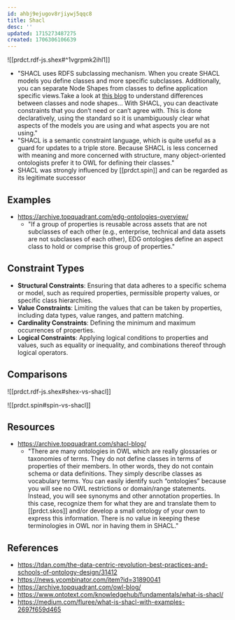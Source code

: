 ```yaml
---
id: ahbj9ejugov8rjiywj5qqc8
title: Shacl
desc: ''
updated: 1715273487275
created: 1706306106639
---
```


![[prdct.rdf-js.shex#^1vgrpmk2ihl1]]
- "SHACL uses RDFS subclassing mechanism. When you create SHACL models you define classes and more specific subclasses. Additionally, you can separate Node Shapes from classes to define application specific views.Take a look at [this blog](https://www.topquadrant.com/classes-and-node-shapes-when-to-separate/) to understand differences between classes and node shapes... With SHACL, you can deactivate constraints that you don’t need or can’t agree with. This is done declaratively, using the standard so it is unambiguously clear what aspects of the models you are using and what aspects you are not using."
- "SHACL is a semantic constraint language, which is quite useful as a guard for updates to a triple store. Because SHACL is less concerned with meaning and more concerned with structure, many object-oriented ontologists prefer it to OWL for defining their classes."
- SHACL was strongly influenced by [[prdct.spin]] and can be regarded as its legitimate successor

## Examples

- https://archive.topquadrant.com/edg-ontologies-overview/
  - "If a group of properties is reusable across assets that are not subclasses of each other (e.g., enterprise, technical and data assets are not subclasses of each other), EDG ontologies define an aspect class to hold or comprise this group of properties."

## Constraint Types

-   **Structural Constraints**: Ensuring that data adheres to a specific schema or model, such as required properties, permissible property values, or specific class hierarchies.
-   **Value Constraints**: Limiting the values that can be taken by properties, including data types, value ranges, and pattern matching.
-   **Cardinality Constraints**: Defining the minimum and maximum occurrences of properties.
-   **Logical Constraints**: Applying logical conditions to properties and values, such as equality or inequality, and combinations thereof through logical operators.

## Comparisons

![[prdct.rdf-js.shex#shex-vs-shacl]]

![[prdct.spin#spin-vs-shacl]]

## Resources

- https://archive.topquadrant.com/shacl-blog/
  - "There are many ontologies in OWL which are really glossaries or taxonomies of terms. They do not define classes in terms of properties of their members. In other words, they do not contain schema or data definitions. They simply describe classes as vocabulary terms. You can easily identify such “ontologies” because you will see no OWL restrictions or domain/range statements. Instead, you will see synonyms and other annotation properties. In this case, recognize them for what they are and translate them to [[prdct.skos]] and/or develop a small ontology of your own to express this information. There is no value in keeping these terminologies in OWL nor in having them in SHACL."

## References

- https://tdan.com/the-data-centric-revolution-best-practices-and-schools-of-ontology-design/31412
- https://news.ycombinator.com/item?id=31890041
- https://archive.topquadrant.com/owl-blog/
- https://www.ontotext.com/knowledgehub/fundamentals/what-is-shacl/
- https://medium.com/fluree/what-is-shacl-with-examples-2697f659d465
